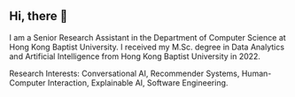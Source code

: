 ## Hi, there 👋

I am a Senior Research Assistant in the Department of Computer Science at Hong Kong Baptist University. I received my M.Sc. degree in Data Analytics and Artificial Intelligence from Hong Kong Baptist University in 2022.

Research Interests: Conversational AI, Recommender Systems, Human-Computer Interaction, Explainable AI, Software Engineering.
